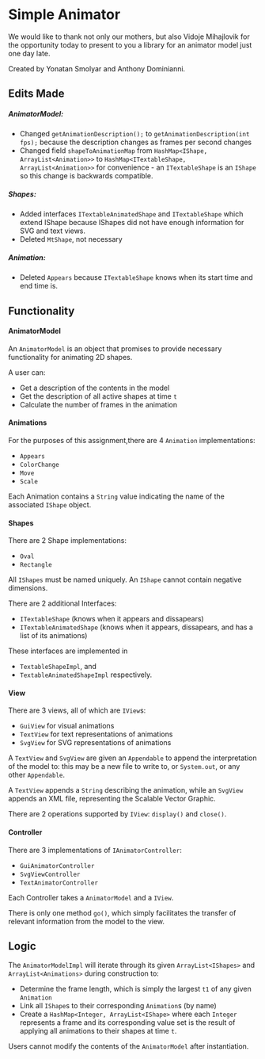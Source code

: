 # Simple Animator
We would like to thank not only our mothers, 
but also Vidoje Mihajlovik for the opportunity today to
present to you a library for an animator model just one day late. 

Created by Yonatan Smolyar and Anthony Dominianni.

## Edits Made

##### AnimatorModel:
* Changed `getAnimationDescription();` to `getAnimationDescription(int fps);` 
because the description changes as frames per second changes
* Changed field `shapeToAnimationMap` from `HashMap<IShape, ArrayList<Animation>>` to 
``HashMap<ITextableShape, ArrayList<Animation>>`` for convenience - an `ITextableShape`
is an `IShape` so this change is backwards compatible.                                             

##### Shapes:
* Added interfaces `ITextableAnimatedShape` and `ITextableShape` which 
extend IShape because IShapes did not have enough information for SVG and text views.
* Deleted `MtShape`, not necessary

##### Animation:
* Deleted `Appears` because `ITextableShape` knows when its start time and end time is.

## Functionality

#### AnimatorModel

An `AnimatorModel` is an object that promises to provide necessary
functionality for animating 2D shapes.

A user can:
* Get a description of the contents in the model
* Get the description of all active shapes at time `t`
* Calculate the number of frames in the animation

#### Animations

For the purposes of this assignment,there are 4 `Animation` implementations:
* `Appears`
* `ColorChange`
* `Move`
* `Scale`

Each Animation contains a `String` value indicating the name of the associated `IShape` object.

#### Shapes

There are 2 Shape implementations:
* `Oval`
* `Rectangle`

All `IShapes` must be named uniquely. An `IShape` cannot contain negative dimensions.

There are 2 additional Interfaces:
* `ITextableShape` (knows when it appears and dissapears)
* `ITextableAnimatedShape` (knows when it appears, dissapears, and has a list of its animations)

These interfaces are implemented in
* `TextableShapeImpl`, and 
* `TextableAnimatedShapeImpl` respectively. 

#### View

There are 3 views, all of which are `IView`s:
* `GuiView` for visual animations
* `TextView` for text representations of animations
* `SvgView` for SVG representations of animations

A `TextView` and `SvgView` are given an `Appendable` to append the interpretation of the model to: 
this may be a new file to write to, or `System.out`, or any other `Appendable`.

A `TextView` appends a `String` describing the animation, while an `SvgView` appends an XML file, 
representing the Scalable Vector Graphic.

There are 2 operations supported by `IView`: `display()` and `close()`. 

#### Controller

There are 3 implementations of `IAnimatorController`:
* `GuiAnimatorController`
* `SvgViewController`
* `TextAnimatorController`

Each Controller takes a `AnimatorModel` and a `IView`.

There is only one method `go()`, which simply facilitates the transfer of relevant information from 
the model to the view.


## Logic 

The `AnimatorModelImpl` will iterate through its given `ArrayList<IShapes>` and `ArrayList<Animations>`
during construction to: 
* Determine the frame length, which is simply the largest `t1` of any given `Animation`
* Link all `IShape`s to their corresponding `Animation`s (by name)
* Create a `HashMap<Integer, ArrayList<IShape>` where each `Integer` represents a frame
and its corresponding value set is the result of applying all animations to their shapes at time `t`.

Users cannot modify the contents of the 
`AnimatorModel` after instantiation. 


